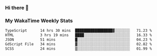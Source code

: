 ### Hi there 👋

<!--
**royschrauwen/royschrauwen** is a ✨ _special_ ✨ repository because its `README.md` (this file) appears on your GitHub profile.

Here are some ideas to get you started:

- 🔭 I’m currently working on ...
- 🌱 I’m currently learning ...
- 👯 I’m looking to collaborate on ...
- 🤔 I’m looking for help with ...
- 💬 Ask me about ...
- 📫 How to reach me: ...
- 😄 Pronouns: ...
- ⚡ Fun fact: ...
-->


### My WakaTime Weekly Stats
<!--START_SECTION:waka-->

```txt
TypeScript      14 hrs 30 mins  █████████████████▓░░░░░░░   71.23 %
HTML            3 hrs 19 mins   ████░░░░░░░░░░░░░░░░░░░░░   16.33 %
JSON            51 mins         █░░░░░░░░░░░░░░░░░░░░░░░░   04.23 %
GdScript File   34 mins         ▓░░░░░░░░░░░░░░░░░░░░░░░░   02.82 %
SCSS            24 mins         ▒░░░░░░░░░░░░░░░░░░░░░░░░   01.99 %
```

<!--END_SECTION:waka-->
